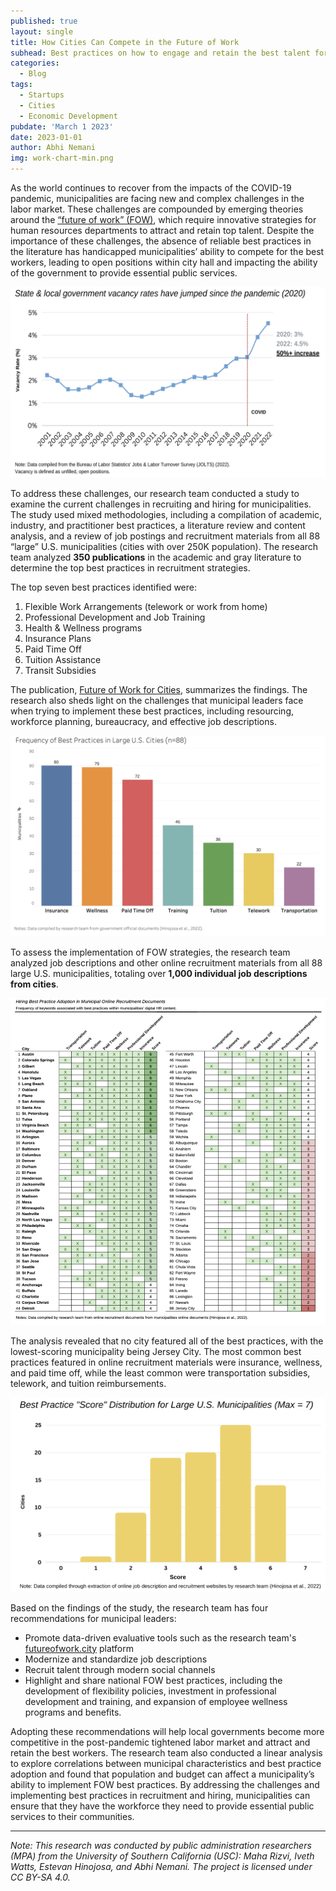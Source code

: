 ```yaml
---
published: true
layout: single
title: How Cities Can Compete in the Future of Work
subhead: Best practices on how to engage and retain the best talent for municipal governments
categories:
  - Blog
tags:
  - Startups
  - Cities
  - Economic Development
pubdate: 'March 1 2023'
date: 2023-01-01
author: Abhi Nemani
img: work-chart-min.png
---
```


As the world continues to recover from the impacts of the COVID-19 pandemic, municipalities are facing new and complex challenges in the labor market. These challenges are compounded by emerging theories around the <a href="https://futureofwork.city">“future of work” (FOW)</a>, which require innovative strategies for human resources departments to attract and retain top talent. Despite the importance of these challenges, the absence of reliable best practices in the literature has handicapped municipalities’ ability to compete for the best workers, leading to open positions within city hall and impacting the ability of the government to provide essential public services.

![Government Job Losses](/img/jolts.png) 

To address these challenges, our research team conducted a study to examine the current challenges in recruiting and hiring for municipalities. The study used mixed methodologies, including a compilation of academic, industry, and practitioner best practices, a literature review and content analysis, and a review of job postings and recruitment materials from all 88 “large” U.S. municipalities (cities with over 250K population). The research team analyzed <strong>350 publications</strong> in the academic and gray literature to determine the top best practices in recruitment strategies.

The top seven best practices identified were:

1. Flexible Work Arrangements (telework or work from home)
2. Professional Development and Job Training
3. Health & Wellness programs
4. Insurance Plans
5. Paid Time Off
6. Tuition Assistance
7. Transit Subsidies 	

The publication, <a href="https://futureofwork.city">Future of Work for Cities</a>, summarizes the findings. The research also sheds light on the challenges that municipal leaders face when trying to implement these best practices, including resourcing, workforce planning, bureaucracy, and effective job descriptions.

![Government Job Losses](/img/bestpractices.png) 

To assess the implementation of FOW strategies, the research team analyzed job descriptions and other online recruitment materials from all 88 large U.S. municipalities, totaling over <strong>1,000 individual job descriptions from cities</strong>. 

![Government Job Losses](/img/fulltable.png) 

The analysis revealed that no city featured all of the best practices, with the lowest-scoring municipality being Jersey City. The most common best practices featured in online recruitment materials were insurance, wellness, and paid time off, while the least common were transportation subsidies, telework, and tuition reimbursements. 

![Government Job Losses](/img/distribution.png) 

Based on the findings of the study, the research team has four recommendations for municipal leaders:

- Promote data-driven evaluative tools such as the research team's <a href="https://futureofwork.city">futureofwork.city</a> platform
- Modernize and standardize job descriptions
- Recruit talent through modern social channels
- Highlight and share national FOW best practices, including the development of flexibility policies, investment in professional development and training, and expansion of employee wellness programs and benefits.

Adopting these recommendations will help local governments become more competitive in the post-pandemic tightened labor market and attract and retain the best workers. The research team also conducted a linear analysis to explore correlations between municipal characteristics and best practice adoption and found that population and budget can affect a municipality’s ability to implement FOW best practices. By addressing the challenges and implementing best practices in recruitment and hiring, municipalities can ensure that they have the workforce they need to provide essential public services to their communities.

<hr>
<em>Note: This research was conducted by public administration researchers (MPA) from the University of Southern California (USC): Maha Rizvi, Iveth Watts, Estevan Hinojosa, and Abhi Nemani. The project is licensed under CC BY-SA 4.0.</em>
